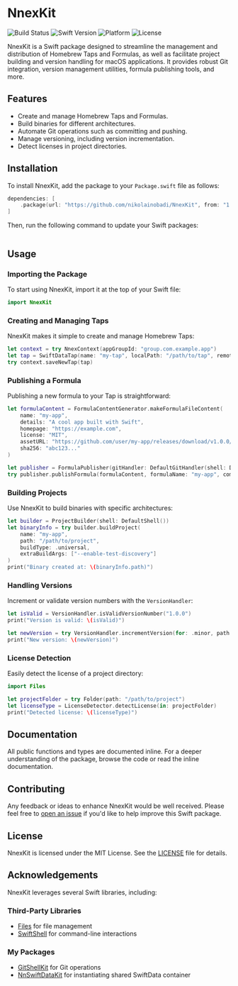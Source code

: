 # NnexKit

![Build Status](https://github.com/nikolainobadi/NnexKit/actions/workflows/ci.yml/badge.svg)
![Swift Version](https://img.shields.io/badge/Swift-6%2B-purple)
![Platform](https://img.shields.io/badge/platform-macOS%2014-blue)
![License](https://img.shields.io/badge/license-MIT-lightgray)


NnexKit is a Swift package designed to streamline the management and distribution of Homebrew Taps and Formulas, as well as facilitate project building and version handling for macOS applications. It provides robust Git integration, version management utilities, formula publishing tools, and more.

## Features
- Create and manage Homebrew Taps and Formulas.
- Build binaries for different architectures.
- Automate Git operations such as committing and pushing.
- Manage versioning, including version incrementation.
- Detect licenses in project directories.

## Installation

To install NnexKit, add the package to your `Package.swift` file as follows:

```swift
dependencies: [
    .package(url: "https://github.com/nikolainobadi/NnexKit", from: "1.0.0")
]
```

Then, run the following command to update your Swift packages:

```swift

```

## Usage

### Importing the Package
To start using NnexKit, import it at the top of your Swift file:

```swift
import NnexKit
```

### Creating and Managing Taps
NnexKit makes it simple to create and manage Homebrew Taps:

```swift
let context = try NnexContext(appGroupId: "group.com.example.app")
let tap = SwiftDataTap(name: "my-tap", localPath: "/path/to/tap", remotePath: "https://github.com/user/my-tap")
try context.saveNewTap(tap)
```

### Publishing a Formula
Publishing a new formula to your Tap is straightforward:

```swift
let formulaContent = FormulaContentGenerator.makeFormulaFileContent(
    name: "my-app",
    details: "A cool app built with Swift",
    homepage: "https://example.com",
    license: "MIT",
    assetURL: "https://github.com/user/my-app/releases/download/v1.0.0/my-app.zip",
    sha256: "abc123..."
)

let publisher = FormulaPublisher(gitHandler: DefaultGitHandler(shell: DefaultShell()))
try publisher.publishFormula(formulaContent, formulaName: "my-app", commitMessage: "Add my-app formula", tapFolderPath: "/path/to/tap")
```

### Building Projects
Use NnexKit to build binaries with specific architectures:

```swift
let builder = ProjectBuilder(shell: DefaultShell())
let binaryInfo = try builder.buildProject(
    name: "my-app",
    path: "/path/to/project",
    buildType: .universal,
    extraBuildArgs: ["--enable-test-discovery"]
)
print("Binary created at: \(binaryInfo.path)")
```

### Handling Versions
Increment or validate version numbers with the `VersionHandler`:

```swift
let isValid = VersionHandler.isValidVersionNumber("1.0.0")
print("Version is valid: \(isValid)")

let newVersion = try VersionHandler.incrementVersion(for: .minor, path: "/path/to/project", previousVersion: "1.0.0")
print("New version: \(newVersion)")
```

### License Detection
Easily detect the license of a project directory:

```swift
import Files

let projectFolder = try Folder(path: "/path/to/project")
let licenseType = LicenseDetector.detectLicense(in: projectFolder)
print("Detected license: \(licenseType)")
```

## Documentation
All public functions and types are documented inline. For a deeper understanding of the package, browse the code or read the inline documentation.

## Contributing
Any feedback or ideas to enhance NnexKit would be well received. Please feel free to [open an issue](https://github.com/nikolainobadi/NnexKit/issues/new) if you'd like to help improve this Swift package.

## License
NnexKit is licensed under the MIT License. See the [LICENSE](LICENSE) file for details.

## Acknowledgements
NnexKit leverages several Swift libraries, including:

### Third-Party Libraries
- [Files](https://github.com/JohnSundell/Files) for file management
- [SwiftShell](https://github.com/kareman/SwiftShell) for command-line interactions    

### My Packages
- [GitShellKit](https://github.com/nikolainobadi/NnGitKit) for Git operations  
- [NnSwiftDataKit](https://github.com/nikolainobadi/NnSwiftDataKit) for instantiating shared SwiftData container


